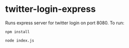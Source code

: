 # twitter-login-express

Runs express server for twitter login on port 8080. To run: 

`npm install`

`node index.js`
